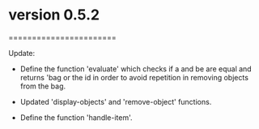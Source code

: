 # version 0.5.2
=======================

Update:

*	Define the function 'evaluate' which checks if a and be are equal and returns 'bag or the id in order to avoid repetition in removing objects from the bag.

*	Updated 'display-objects' and 'remove-object' functions.

*	Define the function 'handle-item'.